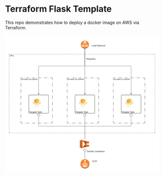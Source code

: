 # Terraform Flask Template

This repo demonstrates how to deploy a docker image on AWS via Terraform.

![Architecture](docs/architecture.png)